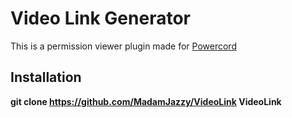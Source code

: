 # Video Link Generator
This is a permission viewer plugin made for [Powercord](https://github.com/powercord-org/powercord)

## Installation
**git clone https://github.com/MadamJazzy/VideoLink VideoLink**


